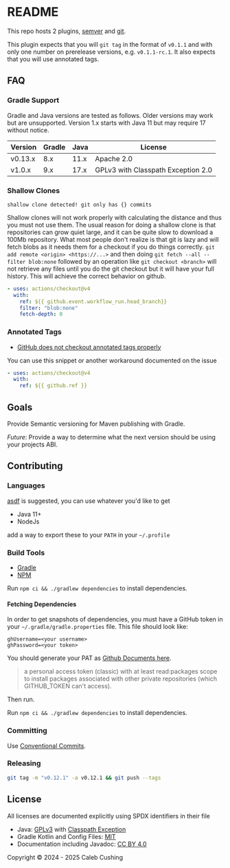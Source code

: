 <!--
SPDX-FileCopyrightText: Copyright © 2024 - 2025 Caleb Cushing

SPDX-License-Identifier: CC-BY-NC-4.0
-->

# README

This repo hosts 2 plugins, [semver](module/semver/README.md) and [git](module/git/README.md).

This plugin expects that you will `git tag` in the format of `v0.1.1` and with only one number on prerelease versions,
e.g. `v0.1.1-rc.1`. It also expects that you will use annotated tags.

## FAQ

### Gradle Support

Gradle and Java versions are tested as follows. Older versions may work but are unsupported. Version 1.x starts with
Java 11 but may require 17 without notice.

| Version | Gradle | Java | License                            |
| ------- | ------ | ---- | ---------------------------------- |
| v0.13.x | 8.x    | 11.x | Apache 2.0                         |
| v1.0.x  | 9.x    | 17.x | GPLv3 with Classpath Exception 2.0 |

### Shallow Clones

```
shallow clone detected! git only has {} commits
```

Shallow clones will not work properly with calculating the distance and thus you must not use them. The usual reason for
doing a shallow clone is that repositories can grow quiet large, and it can be quite slow to download a 100Mb
repository. What most people don't realize is that git is lazy and will fetch blobs as it needs them for a checkout if
you do things correctly. `git add remote <origin> <https://...>` and then doing `git fetch --all --filter blob:none`
followed by an operation like `git checkout <branch>` will not retrieve any files until you do the git checkout but it
will have your full history. This will achieve the correct behavior on github.

```yml
- uses: actions/checkout@v4
  with:
    ref: ${{ github.event.workflow_run.head_branch}}
    filter: "blob:none"
    fetch-depth: 0
```

### Annotated Tags

- [GitHub does not checkout annotated tags properly](https://github.com/actions/checkout/issues/882)

You can use this snippet or another workaround documented on the issue

```yml
- uses: actions/checkout@v4
  with:
    ref: ${{ github.ref }}
```

## Goals

Provide Semantic versioning for Maven publishing with Gradle.

_Future_: Provide a way to determine what the next version should be using your projects ABI.

## Contributing

### Languages

[asdf](https://asdf-vm.com) is suggested, you can use whatever you'd like to get

- Java 11+
- NodeJs

add a way to export these to your `PATH` in your `~/.profile`

### Build Tools

- [Gradle](https://docs.gradle.org/current/userguide/command_line_interface.html)
- [NPM](https://docs.npmjs.com/about-npm)

Run `npm ci && ./gradlew dependencies` to install dependencies.

#### Fetching Dependencies

In order to get snapshots of dependencies, you must have a GitHub token in your `~/.gradle/gradle.properties` file. This
file should look like:

```properties
ghUsername=<your username>
ghPassword=<your token>
```

You should generate your PAT
as [Github Documents here](https://docs.github.com/en/packages/working-with-a-github-packages-registry/working-with-the-gradle-registry#authenticating-to-github-packages).

> a personal access token (classic) with at least read:packages scope to install packages associated with other private
> repositories (which GITHUB_TOKEN can't access).

Then run.

Run `npm ci && ./gradlew dependencies` to install dependencies.

### Committing

Use [Conventional Commits](https://www.conventionalcommits.org/en/v1.0.0/).

### Releasing

```sh
git tag -m "v0.12.1" -a v0.12.1 && git push --tags
```

## License

All licenses are documented explicitly using SPDX identifiers in their file

- Java: [GPLv3](https://choosealicense.com/licenses/gpl-3.0/)
  with [Classpath Exception](https://spdx.org/licenses/Classpath-exception-2.0.html)
- Gradle Kotlin and Config Files: [MIT](https://choosealicense.com/licenses/mit/)
- Documentation including Javadoc: [CC BY 4.0](https://choosealicense.com/licenses/cc-by-4.0/)

Copyright © 2024 - 2025 Caleb Cushing
